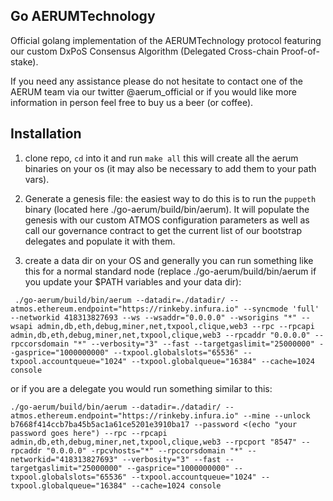 ## Go AERUMTechnology

Official golang implementation of the AERUMTechnology protocol featuring our custom DxPoS Consensus Algorithm (Delegated Cross-chain Proof-of-stake).

If you need any assistance please do not hesitate to contact one of the AERUM team via our twitter @aerum_official or if you would like more information 
in person feel free to buy us a beer (or coffee).


## Installation

1. clone repo, ```cd``` into it and run ```make all``` this will create all the aerum binaries on your os (it may also be necessary to add them to your path vars).

2. Generate a genesis file: the easiest way to do this is to run the ```puppeth``` binary (located here ./go-aerum/build/bin/aerum). It will populate the genesis with our custom ATMOS configuration parameters as well as call our governance contract to get the current list of our bootstrap delegates and populate it with them.

3. create a data dir on your OS and generally you can run something like this for a normal standard node (replace ./go-aerum/build/bin/aerum if you update your $PATH variables and your data dir):

``` ./go-aerum/build/bin/aerum --datadir=./datadir/ --atmos.ethereum.endpoint="https://rinkeby.infura.io" --syncmode 'full' --networkid 418313827693 --ws --wsaddr="0.0.0.0" --wsorigins "*" --wsapi admin,db,eth,debug,miner,net,txpool,clique,web3 --rpc --rpcapi admin,db,eth,debug,miner,net,txpool,clique,web3 --rpcaddr "0.0.0.0" --rpccorsdomain "*" --verbosity="3" --fast --targetgaslimit="25000000" --gasprice="1000000000" --txpool.globalslots="65536" --txpool.accountqueue="1024" --txpool.globalqueue="16384" --cache=1024 console```

or if you are a delegate you would run something similar to this:

```./go-aerum/build/bin/aerum --datadir=./datadir/ --atmos.ethereum.endpoint="https://rinkeby.infura.io" --mine --unlock b7668f414ccb7ba45b5ac1a61ce5201e3910ba17 --password <(echo "your password goes here") --rpc --rpcapi admin,db,eth,debug,miner,net,txpool,clique,web3 --rpcport "8547" --rpcaddr "0.0.0.0" -rpcvhosts="*" --rpccorsdomain "*" --networkid="418313827693" --verbosity="3" --fast --targetgaslimit="25000000" --gasprice="1000000000" --txpool.globalslots="65536" --txpool.accountqueue="1024" --txpool.globalqueue="16384" --cache=1024 console```